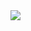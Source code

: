 <img src="https://capsule-render.vercel.app/api?type=waving&color=gradient&height=200&text=Hi,%20I'm%20Anton!&desc=Python&descAlign=0"/>
